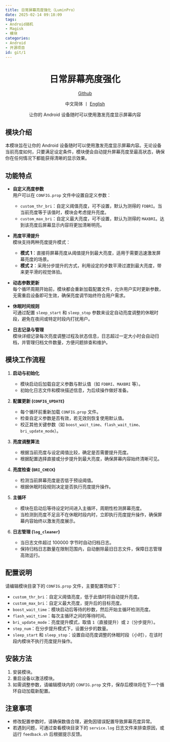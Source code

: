 ```yaml
---
title: 日常屏幕亮度强化（LuminPro）
date: 2025-02-14 09:18:09
tags:
- Android搞机
- Magisk
- 模块
categories:
- Android
- 开源项目
id: git/1
---
```

<div align="center">

# 日常屏幕亮度强化

[Github](https://github.com/YuleBest/LuminPro)

中文简体  丨  [English](https://github.com/YuleBest/LuminPro/blob/main/README_en.md)

让你的 Android 设备随时可以使用激发亮度显示屏幕内容

</div>

## 模块介绍  
本模块旨在让你的 Android 设备随时可以使用激发亮度显示屏幕内容。无论设备当前亮度如何，只要满足设定条件，模块便会自动提升屏幕亮度至最高状态，确保你在任何情况下都能获得清晰的显示效果。

## 功能特点  
- **自定义亮度参数**  
  用户可以在 `CONFIG.prop` 文件中设置自定义参数：  
  - `custom_thr_bri`：自定义阈值亮度，可不设置，默认为测得的 `FDBRI`。当当前亮度等于该值时，模块会考虑提升亮度。
  - `custom_max_bri`：自定义最大亮度，可不设置，默认为测得的 `MAXBRI`。达到该亮度后屏幕显示内容将更加清晰明亮。

- **亮度平滑提升**  
  模块支持两种亮度提升模式：  
  - **模式 1**：直接将屏幕亮度从阈值提升到最大亮度，适用于需要迅速激发屏幕亮度的场景。  
  - **模式 2**：采用分步提升的方式，利用设定的步数平滑过渡到最大亮度，带来更平滑的视觉体验。

- **动态参数更新**  
  每个循环周期开始前，模块都会重新加载配置文件，允许用户实时更新参数，无需重启设备即可生效，确保亮度调节始终符合用户需求。

- **休眠时间规则**  
  可通过配置 `sleep_start` 和 `sleep_stop` 参数来设定自动亮度调整的休眠时段，避免在夜间或特定时段内打扰用户。

- **日志记录与管理**  
  模块详细记录每次亮度调整过程及状态信息，日志超过一定大小时会自动归档，并管理归档文件数量，方便问题排查和维护。

## 模块工作流程  
1. **启动与初始化**  
   - 模块启动后加载自定义参数与默认值（如 `FDBRI`、`MAXBRI` 等）。  
   - 初始化日志文件和模块描述信息，为后续操作做好准备。

2. **配置更新 (`CONFIG_UPDATE`)**  
   - 每个循环前重新加载 `CONFIG.prop` 文件。  
   - 检查自定义参数是否有效，若无效则恢复使用默认值。  
   - 校正其他关键参数（如 `boost_wait_time`、`flash_wait_time`、`bri_update_mode`）。

3. **亮度调整算法**  
   - 根据当前亮度与设定阈值比较，确定是否需要提升亮度。  
   - 根据配置选择直接或分步提升到最大亮度，确保屏幕内容始终清晰可见。

4. **亮度检查 (`BRI_CHECK`)**  
   - 检测当前屏幕亮度是否低于预设阈值。  
   - 根据休眠时段规则决定是否执行亮度提升操作。

5. **主循环**  
   - 模块在启动后等待设定时间进入主循环，周期性检测屏幕亮度。  
   - 当检测到亮度不足且不在休眠时段内时，立即执行亮度提升操作，确保屏幕内容始终以激发亮度展示。

6. **日志管理 (`log_cleaner`)**  
   - 当日志文件超过 100000 字节时自动归档日志。  
   - 保持归档日志数量在限制范围内，自动删除最旧日志文件，保障日志管理高效运行。

## 配置说明  
请编辑模块目录下的 `CONFIG.prop` 文件，主要配置项如下：  

- `custom_thr_bri`：自定义阈值亮度，低于此值时将自动提升亮度。  
- `custom_max_bri`：自定义最大亮度，提升后的目标亮度。  
- `boost_wait_time`：模块启动后等待的秒数，然后开始主循环检测亮度。  
- `flash_wait_time`：每次主循环之间的等待时间。  
- `bri_update_mode`：亮度提升模式，取值 `1`（直接提升）或 `2`（分步提升）。  
- `step_num`：在分步提升模式下，设置分步的数量。  
- `sleep_start` 和 `sleep_stop`：设置自动亮度调整的休眠时段（小时），在该时段内模块不执行亮度提升操作。

## 安装方法  
1. 安装模块。
2. 重启设备以激活模块。  
3. 如需调整参数，请编辑模块内的 `CONFIG.prop` 文件，保存后模块将在下一个循环自动加载新配置。

## 注意事项  
- 修改配置参数时，请确保数值合理，避免因错误配置导致屏幕亮度异常。  
- 若遇到问题，可通过查看模块目录下的 `service.log` 日志文件来排查原因，或运行 `feedback.sh` 后根据提示反馈。